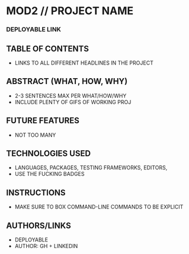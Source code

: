 # MOD2 // PROJECT NAME

### DEPLOYABLE LINK ### 

## TABLE OF CONTENTS
- LINKS TO ALL DIFFERENT HEADLINES IN THE PROJECT

## ABSTRACT (WHAT, HOW, WHY)
- 2-3 SENTENCES MAX PER WHAT/HOW/WHY
- INCLUDE PLENTY OF GIFS OF WORKING PROJ

## FUTURE FEATURES
- NOT TOO MANY

## TECHNOLOGIES USED 
- LANGUAGES, PACKAGES, TESTING FRAMEWORKS, EDITORS, 
- USE THE FUCKING BADGES

## INSTRUCTIONS
- MAKE SURE TO BOX COMMAND-LINE COMMANDS TO BE EXPLICIT

## AUTHORS/LINKS
- DEPLOYABLE
- AUTHOR: GH + LINKEDIN